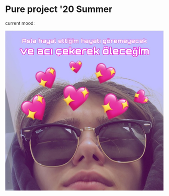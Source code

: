 # Pure project '20 Summer

current mood: 

![picture](ACBF2D8A-0C7E-4D67-BD11-F5946EA34B7D_1_105_c.jpeg)
